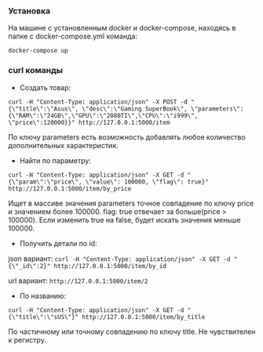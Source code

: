 ### Установка
На машине с установленным docker и docker-compose, находясь в папке с docker-compose.yml команда:

`docker-compose up`

### curl команды

* Создать товар:

`curl -H "Content-Type: application/json" -X POST -d "{\"title\":\"Asus\", \"desc\":\"Gaming SuperBook\", \"parameters\":{\"RAM\":\"24GB\",\"GPU\":\"2080TI\",\"CPU\":\"i999\", \"price\":120000}}" http://127.0.0.1:5000/item`

По ключу parameters есть возможность добавлять любое количество дополнительных характеристик.

* Найти по параметру:

`curl -H "Content-Type: application/json" -X GET -d "{\"param\":\"price\", \"value\": 100000, \"flag\": true}" http://127.0.0.1:5000/item/by_price`

Ищет в массиве значения parameters точное совпадение по ключу price и значением более 100000. flag: true отвечает за больше(price > 100000). Если изменить true на false, будет искать значения меньше 100000.

* Получить детали по id:

json вариант:
`curl -H "Content-Type: application/json" -X GET -d "{\"_id\":2}" http://127.0.0.1:5000/item/by_id`

url вариант:
`http://127.0.0.1:5000/item/2`

* По названию:

`curl -H "Content-Type: application/json" -X GET -d "{\"title\":\"sUS\"}" http://127.0.0.1:5000/item/by_title`

По частичному или точному совпадению по ключу title. Не чувствителен к регистру. 
